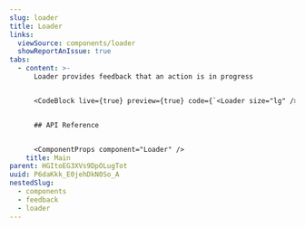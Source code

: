 ```yaml
---
slug: loader
title: Loader
links:
  viewSource: components/loader
  showReportAnIssue: true
tabs:
  - content: >-
      Loader provides feedback that an action is in progress


      <CodeBlock live={true} preview={true} code={`<Loader size="lg" />`} language={"tsx"} />


      ## API Reference


      <ComponentProps component="Loader" />
    title: Main
parent: HGItoEG3XVs9DpOLugTot
uuid: P6daKkk_E0jehDkN0So_A
nestedSlug:
  - components
  - feedback
  - loader
---
```

